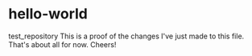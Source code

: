 # hello-world
test_repository
This is a proof of the changes I've just made to this file. That's about all for now. Cheers!

